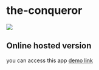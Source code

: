 # the-conqueror

![](https://github.com/boscan-alexandru/the-conqueror/app_preview_video.gif)

## Online hosted version

you can access this app [demo link](https://conqueror.boscan-alexandru.dev)
